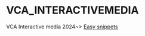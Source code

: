 # VCA_INTERACTIVEMEDIA
VCA Interactive media 2024~>
[Easy snippets](https://karenanndonnachie.github.io/VCA_INTERACTIVEMEDIA/easy_CSS_snippets.html)

